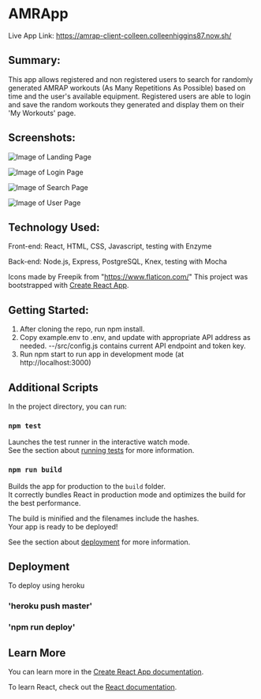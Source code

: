 # AMRApp 

Live App Link: https://amrap-client-colleen.colleenhiggins87.now.sh/

## Summary:
This app allows registered and non registered users to search for randomly generated AMRAP workouts (As Many Repetitions As Possible) based on time and the user's available equipment. Registered users are able to login and save the random workouts they generated and display them on their 'My Workouts' page.

## Screenshots:

![Image of Landing Page](https://thinkful-ei-emu.github.com/colleen-capstone-client/images/landing-page-desktop.png)

![Image of Login Page](https://thinkful-ei-emu.github.com/colleen-capstone-client/images/login-page-desktop.png)

![Image of Search Page](https://thinkful-ei-emu.github.com/colleen-capstone-client/images/search-page-desktop.png)

![Image of User Page](https://thinkful-ei-emu.github.com/colleen-capstone-client/images/user-page-desktop.png)


## Technology Used:

Front-end: React, HTML, CSS, Javascript, testing with Enzyme

Back-end: Node.js, Express, PostgreSQL, Knex, testing with Mocha


Icons made by Freepik from "https://www.flaticon.com/"
This project was bootstrapped with [Create React App](https://github.com/facebook/create-react-app).

## Getting Started:

1. After cloning the repo, run npm install. 
2. Copy example.env to .env, and update with appropriate API address as needed.
--/src/config.js contains current API endpoint and token key.
3. Run npm start to run app in development mode (at http://localhost:3000)

## Additional Scripts

In the project directory, you can run:

### `npm test`

Launches the test runner in the interactive watch mode.<br>
See the section about [running tests](https://facebook.github.io/create-react-app/docs/running-tests) for more information.

### `npm run build`

Builds the app for production to the `build` folder.<br>
It correctly bundles React in production mode and optimizes the build for the best performance.

The build is minified and the filenames include the hashes.<br>
Your app is ready to be deployed!

See the section about [deployment](https://facebook.github.io/create-react-app/docs/deployment) for more information.


## Deployment 
To deploy using heroku
### 'heroku push master'
### 'npm run deploy'

## Learn More

You can learn more in the [Create React App documentation](https://facebook.github.io/create-react-app/docs/getting-started).

To learn React, check out the [React documentation](https://reactjs.org/).
